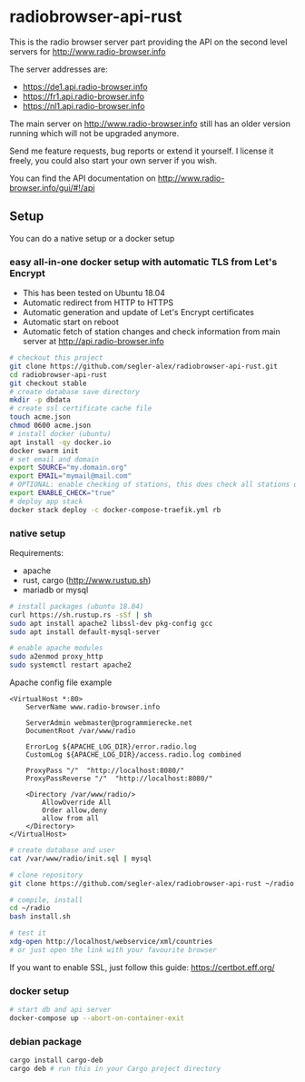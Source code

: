 # radiobrowser-api-rust

This is the radio browser server part providing the API on the second level servers for http://www.radio-browser.info

The server addresses are:
* https://de1.api.radio-browser.info
* https://fr1.api.radio-browser.info
* https://nl1.api.radio-browser.info

The main server on http://www.radio-browser.info still has an older version running which will not be upgraded anymore.

Send me feature requests, bug reports or extend it yourself. I license it freely, you could also start your own server if you wish.

You can find the API documentation on http://www.radio-browser.info/gui/#!/api

## Setup
You can do a native setup or a docker setup

### easy all-in-one docker setup with automatic TLS from Let's Encrypt
* This has been tested on Ubuntu 18.04
* Automatic redirect from HTTP to HTTPS
* Automatic generation and update of Let's Encrypt certificates
* Automatic start on reboot
* Automatic fetch of station changes and check information from main server at http://api.radio-browser.info

```bash
# checkout this project
git clone https://github.com/segler-alex/radiobrowser-api-rust.git
cd radiobrowser-api-rust
git checkout stable
# create database save directory
mkdir -p dbdata
# create ssl certificate cache file
touch acme.json
chmod 0600 acme.json
# install docker (ubuntu)
apt install -qy docker.io
docker swarm init
# set email and domain
export SOURCE="my.domain.org"
export EMAIL="mymail@mail.com"
# OPTIONAL: enable checking of stations, this does check all stations once every 24 hours
export ENABLE_CHECK="true"
# deploy app stack
docker stack deploy -c docker-compose-traefik.yml rb
```

### native setup
Requirements:
* apache
* rust, cargo (http://www.rustup.sh)
* mariadb or mysql

```bash
# install packages (ubuntu 18.04)
curl https://sh.rustup.rs -sSf | sh
sudo apt install apache2 libssl-dev pkg-config gcc
sudo apt install default-mysql-server

# enable apache modules
sudo a2enmod proxy_http
sudo systemctl restart apache2
```

Apache config file example
```
<VirtualHost *:80>
    ServerName www.radio-browser.info

    ServerAdmin webmaster@programmierecke.net
    DocumentRoot /var/www/radio

    ErrorLog ${APACHE_LOG_DIR}/error.radio.log
    CustomLog ${APACHE_LOG_DIR}/access.radio.log combined

    ProxyPass "/"  "http://localhost:8080/"
    ProxyPassReverse "/"  "http://localhost:8080/"

    <Directory /var/www/radio/>
        AllowOverride All
        Order allow,deny
        allow from all
    </Directory>
</VirtualHost>
```

```bash
# create database and user
cat /var/www/radio/init.sql | mysql

# clone repository
git clone https://github.com/segler-alex/radiobrowser-api-rust ~/radio

# compile, install
cd ~/radio
bash install.sh

# test it
xdg-open http://localhost/webservice/xml/countries
# or just open the link with your favourite browser
```

If you want to enable SSL, just follow this guide:
https://certbot.eff.org/

### docker setup
```bash
# start db and api server
docker-compose up --abort-on-container-exit
```

### debian package
```bash
cargo install cargo-deb
cargo deb # run this in your Cargo project directory
```
